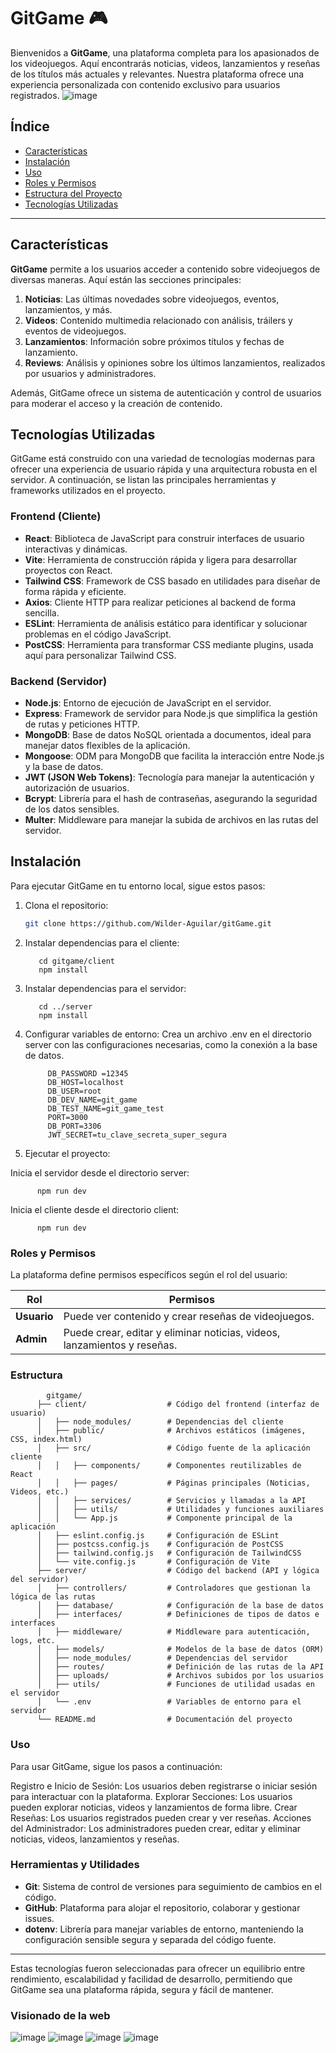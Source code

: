 # GitGame 🎮

Bienvenidos a **GitGame**, una plataforma completa para los apasionados de los videojuegos. Aquí encontrarás noticias, videos, lanzamientos y reseñas de los títulos más actuales y relevantes. Nuestra plataforma ofrece una experiencia personalizada con contenido exclusivo para usuarios registrados.
![image](https://github.com/user-attachments/assets/7ecb2be9-43e5-4955-a04c-be01ca1cd1ea)

## Índice
- [Características](#características)
- [Instalación](#instalación)
- [Uso](#uso)
- [Roles y Permisos](#roles-y-permisos)
- [Estructura del Proyecto](#estructura-del-proyecto)
- [Tecnologías Utilizadas](#tecnologías-utilizadas)

---

## Características

**GitGame** permite a los usuarios acceder a contenido sobre videojuegos de diversas maneras. Aquí están las secciones principales:

1. **Noticias**: Las últimas novedades sobre videojuegos, eventos, lanzamientos, y más.
2. **Videos**: Contenido multimedia relacionado con análisis, tráilers y eventos de videojuegos.
3. **Lanzamientos**: Información sobre próximos títulos y fechas de lanzamiento.
4. **Reviews**: Análisis y opiniones sobre los últimos lanzamientos, realizados por usuarios y administradores.

Además, GitGame ofrece un sistema de autenticación y control de usuarios para moderar el acceso y la creación de contenido.

## Tecnologías Utilizadas

GitGame está construido con una variedad de tecnologías modernas para ofrecer una experiencia de usuario rápida y una arquitectura robusta en el servidor. A continuación, se listan las principales herramientas y frameworks utilizados en el proyecto.

### Frontend (Cliente)
- **React**: Biblioteca de JavaScript para construir interfaces de usuario interactivas y dinámicas.
- **Vite**: Herramienta de construcción rápida y ligera para desarrollar proyectos con React.
- **Tailwind CSS**: Framework de CSS basado en utilidades para diseñar de forma rápida y eficiente.
- **Axios**: Cliente HTTP para realizar peticiones al backend de forma sencilla.
- **ESLint**: Herramienta de análisis estático para identificar y solucionar problemas en el código JavaScript.
- **PostCSS**: Herramienta para transformar CSS mediante plugins, usada aquí para personalizar Tailwind CSS.

### Backend (Servidor)
- **Node.js**: Entorno de ejecución de JavaScript en el servidor.
- **Express**: Framework de servidor para Node.js que simplifica la gestión de rutas y peticiones HTTP.
- **MongoDB**: Base de datos NoSQL orientada a documentos, ideal para manejar datos flexibles de la aplicación.
- **Mongoose**: ODM para MongoDB que facilita la interacción entre Node.js y la base de datos.
- **JWT (JSON Web Tokens)**: Tecnología para manejar la autenticación y autorización de usuarios.
- **Bcrypt**: Librería para el hash de contraseñas, asegurando la seguridad de los datos sensibles.
- **Multer**: Middleware para manejar la subida de archivos en las rutas del servidor.

## Instalación

Para ejecutar GitGame en tu entorno local, sigue estos pasos:

1. Clona el repositorio:
   ```bash
   git clone https://github.com/Wilder-Aguilar/gitGame.git

2. Instalar dependencias para el cliente:


          cd gitgame/client
          npm install
   
4. Instalar dependencias para el servidor:


          cd ../server
          npm install

5. Configurar variables de entorno: Crea un archivo .env en el directorio server con las configuraciones necesarias, como la conexión a la base de datos.

   
            DB_PASSWORD =12345
            DB_HOST=localhost
            DB_USER=root
            DB_DEV_NAME=git_game
            DB_TEST_NAME=git_game_test
            PORT=3000
            DB_PORT=3306
            JWT_SECRET=tu_clave_secreta_super_segura
   
   
7. Ejecutar el proyecto:

Inicia el servidor desde el directorio server:

          npm run dev
Inicia el cliente desde el directorio client:

          npm run dev


### Roles y Permisos

La plataforma define permisos específicos según el rol del usuario:

| Rol           | Permisos                                                                                           |
|---------------|----------------------------------------------------------------------------------------------------|
| **Usuario**   | Puede ver contenido y crear reseñas de videojuegos.                                       |
| **Admin**     | Puede crear, editar y eliminar noticias, videos, lanzamientos y reseñas.                           |

### Estructura

            gitgame/
          ├── client/                  # Código del frontend (interfaz de usuario)
          │   ├── node_modules/        # Dependencias del cliente
          │   ├── public/              # Archivos estáticos (imágenes, CSS, index.html)
          │   ├── src/                 # Código fuente de la aplicación cliente
          │   │   ├── components/      # Componentes reutilizables de React
          │   │   ├── pages/           # Páginas principales (Noticias, Videos, etc.)
          │   │   ├── services/        # Servicios y llamadas a la API
          │   │   ├── utils/           # Utilidades y funciones auxiliares
          │   │   └── App.js           # Componente principal de la aplicación
          │   ├── eslint.config.js     # Configuración de ESLint
          │   ├── postcss.config.js    # Configuración de PostCSS
          │   ├── tailwind.config.js   # Configuración de TailwindCSS
          │   └── vite.config.js       # Configuración de Vite
          ├── server/                  # Código del backend (API y lógica del servidor)
          │   ├── controllers/         # Controladores que gestionan la lógica de las rutas
          │   ├── database/            # Configuración de la base de datos
          │   ├── interfaces/          # Definiciones de tipos de datos e interfaces
          │   ├── middleware/          # Middleware para autenticación, logs, etc.
          │   ├── models/              # Modelos de la base de datos (ORM)
          │   ├── node_modules/        # Dependencias del servidor
          │   ├── routes/              # Definición de las rutas de la API
          │   ├── uploads/             # Archivos subidos por los usuarios
          │   ├── utils/               # Funciones de utilidad usadas en el servidor
          │   └── .env                 # Variables de entorno para el servidor
          └── README.md                # Documentación del proyecto

### Uso

Para usar GitGame, sigue los pasos a continuación:

Registro e Inicio de Sesión: Los usuarios deben registrarse o iniciar sesión para interactuar con la plataforma.
Explorar Secciones: Los usuarios pueden explorar noticias, videos y lanzamientos de forma libre.
Crear Reseñas: Los usuarios registrados pueden crear y ver reseñas.
Acciones del Administrador: Los administradores pueden crear, editar y eliminar noticias, videos, lanzamientos y reseñas.



### Herramientas y Utilidades
- **Git**: Sistema de control de versiones para seguimiento de cambios en el código.
- **GitHub**: Plataforma para alojar el repositorio, colaborar y gestionar issues.
- **dotenv**: Librería para manejar variables de entorno, manteniendo la configuración sensible segura y separada del código fuente.

---

Estas tecnologías fueron seleccionadas para ofrecer un equilibrio entre rendimiento, escalabilidad y facilidad de desarrollo, permitiendo que GitGame sea una plataforma rápida, segura y fácil de mantener.

### Visionado de la web

![image](https://github.com/user-attachments/assets/0f6a4829-f3fe-422f-881d-c75fb2f15e57) ![image](https://github.com/user-attachments/assets/52b2533f-8b10-4f67-96f6-381a69168b70) ![image](https://github.com/user-attachments/assets/3097400d-5c90-47a9-8890-8dac78a754f7) ![image](https://github.com/user-attachments/assets/a5ae141b-c87d-48d8-b6e9-056b85c7ffb5)
